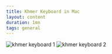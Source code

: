 ```yaml
---
title: Khmer Keyboard in Mac
layout: content
duration: 1mn
tags: general
---
```



![khmer keyboard 1](/assets/images/khmer_keyboard_mac.png)
![khmer keyboard 2](/assets/images/khmer_keyboard_mac1.png)